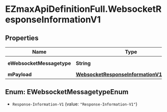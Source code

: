 # EZmaxApiDefinitionFull.WebsocketResponseInformationV1

## Properties

Name | Type | Description | Notes
------------ | ------------- | ------------- | -------------
**eWebsocketMessagetype** | **String** | The Type of message | 
**mPayload** | [**WebsocketResponseInformationV1MPayload**](WebsocketResponseInformationV1MPayload.md) |  | 



## Enum: EWebsocketMessagetypeEnum


* `Response-Information-V1` (value: `"Response-Information-V1"`)




